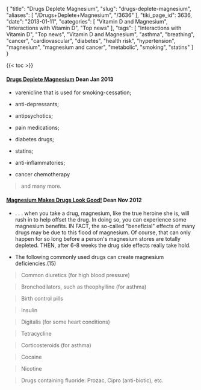 {
    "title": "Drugs Deplete Magnesium",
    "slug": "drugs-deplete-magnesium",
    "aliases": [
        "/Drugs+Deplete+Magnesium",
        "/3636"
    ],
    "tiki_page_id": 3636,
    "date": "2013-01-11",
    "categories": [
        "Vitamin D and Magnesium",
        "Interactions with Vitamin D",
        "Top news"
    ],
    "tags": [
        "Interactions with Vitamin D",
        "Top news",
        "Vitamin D and Magnesium",
        "asthma",
        "breathing",
        "cancer",
        "cardiovascular",
        "diabetes",
        "health risk",
        "hypertension",
        "magnesium",
        "magnesium and cancer",
        "metabolic",
        "smoking",
        "statins"
    ]
}


{{< toc >}}

#### [Drugs Deplete Magnesium](http://drcarolyndean.com/2013/01/drugs-deplete-magnesium/) Dean Jan 2013

* varenicline that is used for smoking-cessation; 

* anti-depressants; 

* antipsychotics; 

* pain medications; 

* diabetes drugs; 

* statins; 

* anti-inflammatories; 

* cancer chemotherapy 

> and many more.

#### [Magnesium Makes Drugs Look Good!](http://archive.aweber.com/drcarolyndean/GMiBM/h/Magnesium_Makes_Drugs_Look.htm) Dean Nov 2012

* . . . when you take a drug, magnesium, like the true heroine she is, will rush in to help offset the drug. In doing so, you can experience some magnesium benefits. IN FACT, the so-called "beneficial" effects of many drugs may be due to this flood of magnesium. Of course, that can only happen for so long before a person's magnesium stores are totally depleted. THEN, after 6-8 weeks the drug side effects really take hold.

* The following commonly used drugs can create magnesium deficiencies.(15)

> Common diuretics (for high blood pressure)

> Bronchodilators, such as theophylline (for asthma)

> Birth control pills

> Insulin

> Digitalis (for some heart conditions)

> Tetracycline

> Corticosteroids (for asthma)

> Cocaine

> Nicotine

> Drugs containing fluoride: Prozac, Cipro (anti-biotic), etc.